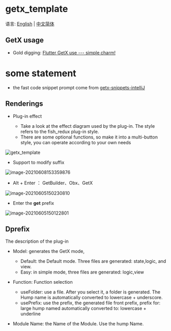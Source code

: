 # getx_template

语言: [English](https://github.com/CNAD666/getx_template/blob/main/README.md) | [中文简体](https://juejin.cn/post/6924104248275763208)

## GetX usage

- Gold digging:  [Flutter GetX use --- simple charm!](https://github.com/CNAD666/getx_template/blob/main/docs/Use%20of%20Flutter%20GetX---simple%20charm!.md)

# some statement

- the fast code snippet prompt  come from [getx-snippets-intelliJ](https://github.com/cjamcu/getx-snippets-intelliJ/blob/master/src/main/resources/liveTemplates/getx.xml)

## Renderings

- Plug-in effect

  - Take a look at the effect diagram used by the plug-in. The style refers to the fish_redux plug-in style.
  - There are some optional functions, so make it into a multi-button style, you can operate according to your own needs

![getx_template](https://cdn.jsdelivr.net/gh/CNAD666/MyData/pic/flutter/blog/getx_plugin_show.gif)

- Support to modify suffix

![image-20210608153359876](https://cdn.jsdelivr.net/gh/CNAD666/MyData@master/pic/flutter/blog/20210608153418.png)

- Alt + Enter ： GetBuilder、Obx、GetX

![image-20210605150230810](https://cdn.jsdelivr.net/gh/CNAD666/MyData@master/pic/android/flutter/blog/20210605150908.png)

- Enter the **get**  prefix

![image-20210605150122801](https://cdn.jsdelivr.net/gh/CNAD666/MyData@master/pic/android/flutter/blog/20210605150851.png)

## Dprefix

The description of the plug-in

- Model: generates the GetX mode,

  - Default: the Default mode. Three files are generated: state,logic, and view.
  - Easy: in simple mode, three files are generated: logic,view

- Function: Function selection
  - useFolder: use a file. After you select it, a folder is generated. The Hump name is automatically converted to lowercase + underscore.
  - usePrefix: use the prefix, the generated file front prefix, prefix for: large hump named automatically converted to: lowercase + underline

- Module Name: the Name of the Module. Use the hump Name.

